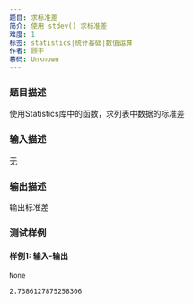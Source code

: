 ```yaml
---
题目: 求标准差
简介: 使用 stdev() 求标准差
难度: 1
标签: statistics|统计基础|数值运算
作者: 顾宇
慕码: Unknown
---
```


### 题目描述

使用Statistics库中的函数，求列表中数据的标准差

### 输入描述

无

### 输出描述

输出标准差

### 测试样例

#### 样例1: 输入-输出

```
None
```

```
2.7386127875258306
```

